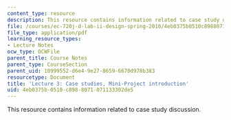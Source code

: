```yaml
---
content_type: resource
description: This resource contains information related to case study discussion.
file: /courses/ec-720j-d-lab-ii-design-spring-2010/4eb0375b0510c8988071071133302de5_MITEC_720JS10_lec03.pdf
file_type: application/pdf
learning_resource_types:
- Lecture Notes
ocw_type: OCWFile
parent_title: Course Notes
parent_type: CourseSection
parent_uid: 10999552-d6e4-9e27-8659-6670d978b383
resourcetype: Document
title: 'Lecture 3: Case studies, Mini-Project introduction'
uid: 4eb0375b-0510-c898-8071-071133302de5
---
```

This resource contains information related to case study discussion.